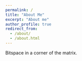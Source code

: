```yaml
---
permalink: /
title: "About Me"
excerpt: "About me"
author_profile: true
redirect_from: 
  - /about/
  - /about.html
---
```


Bitspace in a corner of the matrix.
